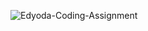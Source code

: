   ![Edyoda-Coding-Assignment](https://socialify.git.ci/shalini-tiwari/Edyoda-Coding-Assignment/image?description=1&font=Raleway&forks=1&issues=1&language=1&name=1&owner=1&pattern=Circuit%20Board&pulls=1&stargazers=1&theme=Auto)

